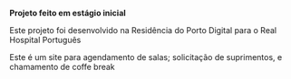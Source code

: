 **Projeto feito em estágio inicial**

Este projeto foi desenvolvido na Residência do Porto Digital para o Real Hospital Português

Este é um site para agendamento de salas; solicitação de suprimentos, e chamamento de coffe break
